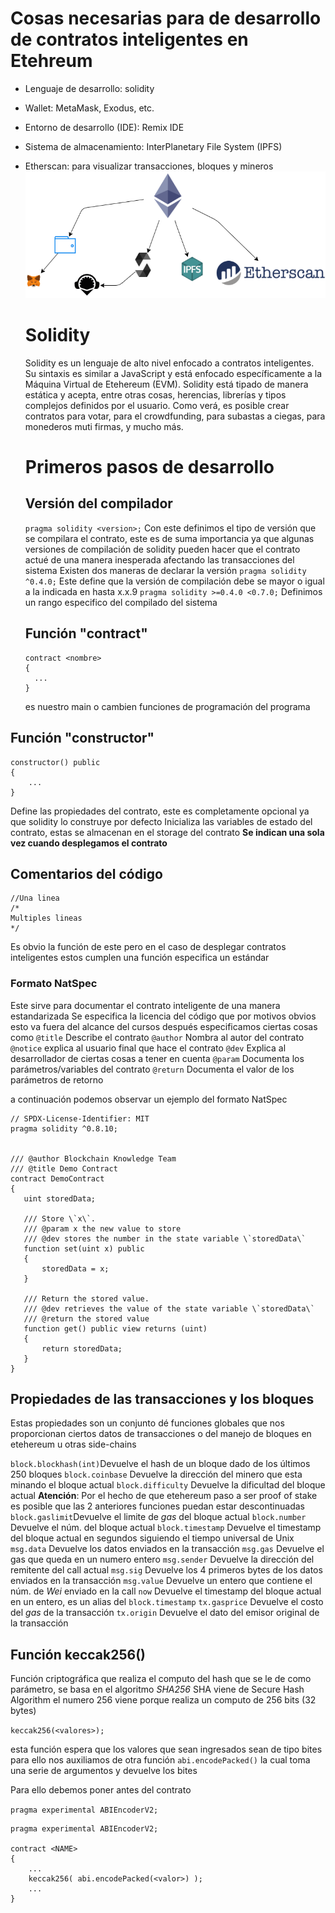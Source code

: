 # Cosas necesarias para de desarrollo de contratos inteligentes en  Etehreum

- Lenguaje de desarrollo: solidity

- Wallet: MetaMask, Exodus, etc.

- Entorno de desarrollo (IDE): Remix IDE

- Sistema de almacenamiento: InterPlanetary File System (IPFS)

- Etherscan: para visualizar transacciones, bloques y mineros
  ![Gráfico de los necesario en  desarrollo de contratos en ETH](./img/01_img1.png "Gráfico de los necesario en  desarrollo de contratos en ETH")
  
  # Solidity
  
  Solidity es un lenguaje de alto nivel enfocado a contratos inteligentes. Su sintaxis es similar a JavaScript y está enfocado específicamente a la Máquina Virtual de Etehereum (EVM).
  Solidity está tipado de manera estática y acepta, entre otras cosas, herencias, librerías y tipos complejos definidos por el usuario.
  Como verá, es posible crear contratos para votar, para el crowdfunding, para subastas a ciegas, para monederos muti firmas, y mucho más.
  
  # Primeros pasos de desarrollo
  
  ## Versión del compilador
  
  `pragma solidity <version>;`
  Con este definimos el tipo de versión que se compilara el contrato, este es de suma importancia ya que algunas versiones de compilación de solidity pueden hacer que el contrato actué de una manera inesperada afectando las transacciones del sistema 
  Existen dos maneras de declarar la versión
  `pragma solidity ^0.4.0;`
  Este define que la versión de compilación debe se mayor o igual a la indicada en hasta x.x.9
  `pragma solidity >=0.4.0 <0.7.0;`
  Definimos un rango especifico del compilado del sistema
  
  ## Función "contract"
  
  ```solidity
  contract <nombre>
  {
    ...
  }
  ```
  
  es nuestro main o cambien funciones de programación del programa

## Función "constructor"

```solidity
constructor() public
{ 
    ...
}
```

Define las propiedades del contrato, este es completamente opcional ya que solidity lo construye por defecto
Inicializa las variables de estado del contrato, estas se almacenan en el storage del contrato
**Se indican una sola vez cuando desplegamos el contrato**

## Comentarios del código

```solidity
//Una linea
/* 
Multiples lineas
*/
```

Es obvio la función de este pero en el caso de desplegar contratos inteligentes estos cumplen una función especifica un estándar

### Formato NatSpec

Este sirve para documentar el contrato inteligente de una manera estandarizada
Se especifica la licencia del código que por motivos obvios esto va fuera del alcance del cursos
después especificamos ciertas cosas como 
`@title` Describe el contrato
`@author` Nombra al autor del contrato
`@notice` explica al usuario final que hace el contrato
`@dev` Explica al desarrollador de ciertas cosas a tener en cuenta
`@param` Documenta los parámetros/variables del contrato
`@return` Documenta el valor de los parámetros de retorno

a continuación podemos observar un ejemplo del formato NatSpec

```solidity
// SPDX-License-Identifier: MIT
pragma solidity ^0.8.10;


/// @author Blockchain Knowledge Team
/// @title Demo Contract
contract DemoContract 
{
   uint storedData;

   /// Store \`x\`.
   /// @param x the new value to store
   /// @dev stores the number in the state variable \`storedData\`
   function set(uint x) public 
   {
       storedData = x;
   }

   /// Return the stored value.
   /// @dev retrieves the value of the state variable \`storedData\`
   /// @return the stored value
   function get() public view returns (uint) 
   {
       return storedData;
   }
}
```

## Propiedades de las transacciones y los bloques

Estas propiedades son un conjunto dé funciones globales que nos proporcionan ciertos datos de transacciones o del manejo de bloques en etehereum u otras side-chains

`block.blockhash(int)`Devuelve el hash de un bloque dado de los últimos 250 bloques
`block.coinbase` Devuelve la dirección del minero que esta minando el bloque actual
`block.difficulty` Devuelve la dificultad del bloque actual
**Atención**: Por el hecho de que etehereum paso a ser proof of stake es posible que las 2 anteriores funciones puedan estar descontinuadas
`block.gaslimit`Devuelve el limite de _gas_ del bloque actual
`block.number` Devuelve el núm. del bloque actual
`block.timestamp` Devuelve el timestamp del bloque actual en segundos siguiendo el tiempo universal de Unix
`msg.data` Devuelve los datos enviados en la transacción
`msg.gas` Devuelve el gas que queda en un numero entero
`msg.sender` Devuelve la dirección del remitente del call actual
`msg.sig` Devuelve los 4 primeros bytes de los datos enviados en la transacción
`msg.value` Devuelve un entero que contiene el núm. de _Wei_ enviado en la call
`now` Devuelve el timestamp del bloque actual en un entero, es un alias del `block.timestamp`
`tx.gasprice` Devuelve el costo del _gas_ de la transacción
`tx.origin` Devuelve el dato del emisor original de la transacción 

## Función keccak256()

Función criptográfica que realiza el computo del hash que se le de como parámetro, se basa en el algoritmo _SHA256_ SHA viene de Secure Hash Algorithm el numero 256 viene porque realiza un computo de 256 bits (32 bytes) 

`keccak256(<valores>);`

esta función espera que los valores que sean ingresados sean de tipo bites para ello nos auxiliamos de otra función `abi.encodePacked()` la cual toma una serie de argumentos y devuelve los bites

Para ello debemos poner antes del contrato

`pragma experimental ABIEncoderV2;`

```solidity
pragma experimental ABIEncoderV2;

contract <NAME>
{
    ...
    keccak256( abi.encodePacked(<valor>) );
    ...
}
```

